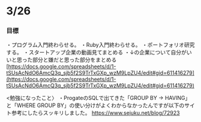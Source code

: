 # 3/26

### 目標

・プログラム入門終わらせる。
・Ruby入門終わらせる。
・ポートフォリオ研究する。
・スタートアップ企業の動画見てまとめる
・↓の企業について自分がいいと思った部分と嫌だと思った部分をまとめる
[https://docs.google.com/spreadsheets/d/1-tSUsAcNdO6AmcQ3q_sjb5f2S9TrTxGXp_wzM9LpZU4/edit#gid=611416279](https://docs.google.com/spreadsheets/d/1-tSUsAcNdO6AmcQ3q_sjb5f2S9TrTxGXp_wzM9LpZU4/edit#gid=611416279)

<勉強になったこと〉
・ProgateのSQLで出てきた「GROUP BY → HAVING」と「WHERE GROUP BY」の使い分けがよくわからなかったんですが以下のサイト参考にしたらスッキリしました。
https://www.sejuku.net/blog/72923
